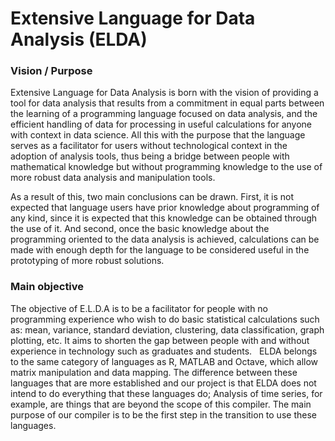 # Extensive Language for Data Analysis (ELDA)

### Vision / Purpose
Extensive Language for Data Analysis is born with the vision of providing a tool for data analysis that results from a commitment in equal parts between the learning of a programming language focused on data analysis, and the efficient handling of data for processing in useful calculations for anyone with context in data science. All this with the purpose that the language serves as a facilitator for users without technological context in the adoption of analysis tools, thus being a bridge between people with mathematical knowledge but without programming knowledge to the use of more robust data analysis and manipulation tools.

As a result of this, two main conclusions can be drawn. First, it is not expected that language users have prior knowledge about programming of any kind, since it is expected that this knowledge can be obtained through the use of it. And second, once the basic knowledge about the programming oriented to the data analysis is achieved, calculations can be made with enough depth for the language to be considered useful in the prototyping of more robust solutions.

### Main objective
The objective of E.L.D.A is to be a facilitator for people with no programming experience who wish to do basic statistical calculations such as: mean, variance, standard deviation, clustering, data classification, graph plotting, etc. It aims to shorten the gap between people with and without experience in technology such as graduates and students.
 
ELDA belongs to the same category of languages as R, MATLAB and Octave, which allow matrix manipulation and data mapping. The difference between these languages that are more established and our project is that ELDA does not intend to do everything that these languages do; Analysis of time series, for example, are things that are beyond the scope of this compiler. The main purpose of our compiler is to be the first step in the transition to use these languages.

